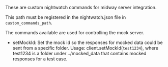 These are custom nightwatch commands for midway server integration.

This path must be registered in the nightwatch.json file in `custom_commands_path`.

The commands available are used for controlling the mock server.

* setMockId: Set the mock id so the responses for mocked data could be sent from a specific folder. Usage: client.setMockId(`test1234`), where test1234 is a folder under ../mocked_data that contains mocked responses for a test case.
